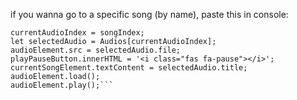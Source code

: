 if you wanna go to a specific song (by name), paste this in console:

```let songIndex = Audios.findIndex(audio => audio.title === "ALIVE");
currentAudioIndex = songIndex;
let selectedAudio = Audios[currentAudioIndex];
audioElement.src = selectedAudio.file;
playPauseButton.innerHTML = '<i class="fas fa-pause"></i>';
currentSongElement.textContent = selectedAudio.title;
audioElement.load();
audioElement.play();```
